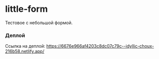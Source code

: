 # little-form
Тестовое с небольшой формой.

### Деплой
Ссылка на деплой: https://6676e966af4203c8dc07c79c--idyllic-choux-216b58.netlify.app/

